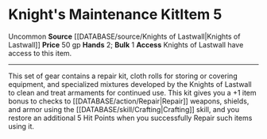 ﻿---
bulk: '1'
hands: '2'
id: '1554'
item_category: Adventuring Gear
level: '5'
name: Knight's Maintenance Kit
price: 50 gp
rarity: Uncommon
source: '[[DATABASE/source/Knights of Lastwall|Knights of Lastwall]]'
subcategory: adventuringgear
trait:
- '[[DATABASE/trait/Uncommon|Uncommon]]'
type: Item

---
# Knight's Maintenance Kit<span class="item-type">Item 5</span>

<span class="trait-uncommon item-trait">Uncommon</span>
**Source** [[DATABASE/source/Knights of Lastwall|Knights of Lastwall]]
**Price** 50 gp
**Hands** 2; **Bulk** 1
**Access** Knights of Lastwall have access to this item.

---
This set of gear contains a repair kit, cloth rolls for storing or covering equipment, and specialized mixtures developed by the Knights of Lastwall to clean and treat armaments for continued use. This kit gives you a +1 item bonus to checks to [[DATABASE/action/Repair|Repair]] weapons, shields, and armor using the [[DATABASE/skill/Crafting|Crafting]] skill, and you restore an additional 5 Hit Points when you successfully Repair such items using it.